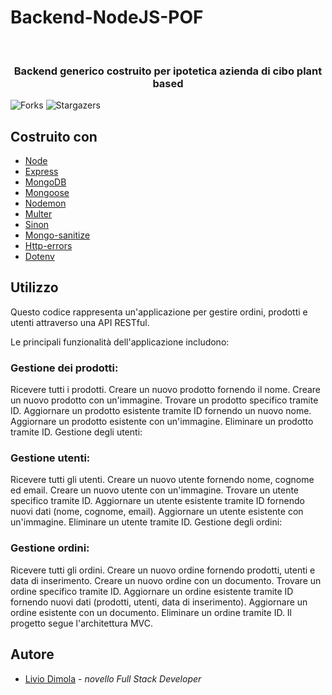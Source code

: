 # Backend-NodeJS-POF
<br/>
<p align="center">
  <h3 align="center">Backend generico costruito per ipotetica azienda di cibo plant based</h3>
</p>

![Forks](https://img.shields.io/github/forks/liviodimola/Backend-NodeJS-POF?style=social) ![Stargazers](https://img.shields.io/github/stars/liviodimola/Backend-NodeJS-POF?style=social) 

## Costruito con
* [Node](https://nodejs.org/it)
* [Express](https://expressjs.com/it/)
* [MongoDB](https://www.mongodb.com/it-it)
* [Mongoose](https://mongoosejs.com/)
* [Nodemon](https://nodemon.io/)
* [Multer](https://www.npmjs.com/package/multer)
* [Sinon](https://www.npmjs.com/package/dotenv)
* [Mongo-sanitize](https://www.npmjs.com/package/mongo-sanitize)
* [Http-errors](https://www.npmjs.com/package/http-errors/v/1.6.)
* [Dotenv](https://www.npmjs.com/package/dotenv)
## Utilizzo
Questo codice rappresenta un'applicazione per gestire ordini, prodotti e utenti attraverso una API RESTful.

Le principali funzionalità dell'applicazione includono:

<h3>Gestione dei prodotti:</h3>

Ricevere tutti i prodotti.
Creare un nuovo prodotto fornendo il nome.
Creare un nuovo prodotto con un'immagine.
Trovare un prodotto specifico tramite ID.
Aggiornare un prodotto esistente tramite ID fornendo un nuovo nome.
Aggiornare un prodotto esistente con un'immagine.
Eliminare un prodotto tramite ID.
Gestione degli utenti:

<h3>Gestione utenti:</h3>

Ricevere tutti gli utenti.
Creare un nuovo utente fornendo nome, cognome ed email.
Creare un nuovo utente con un'immagine.
Trovare un utente specifico tramite ID.
Aggiornare un utente esistente tramite ID fornendo nuovi dati (nome, cognome, email).
Aggiornare un utente esistente con un'immagine.
Eliminare un utente tramite ID.
Gestione degli ordini:

<h3>Gestione ordini:</h3>

Ricevere tutti gli ordini.
Creare un nuovo ordine fornendo prodotti, utenti e data di inserimento.
Creare un nuovo ordine con un documento.
Trovare un ordine specifico tramite ID.
Aggiornare un ordine esistente tramite ID fornendo nuovi dati (prodotti, utenti, data di inserimento).
Aggiornare un ordine esistente con un documento.
Eliminare un ordine tramite ID.
Il progetto segue l'architettura MVC.
## Autore
* [Livio Dimola](https://github.com/liviodimola) - *novello Full Stack Developer*
